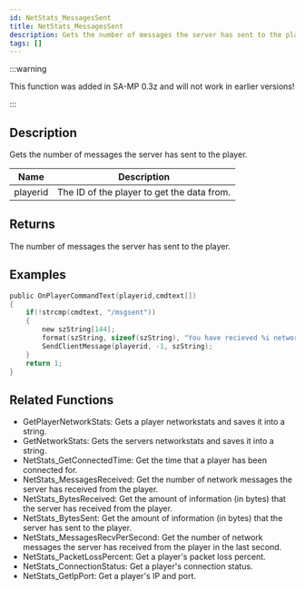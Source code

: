 ```yaml
---
id: NetStats_MessagesSent
title: NetStats_MessagesSent
description: Gets the number of messages the server has sent to the player.
tags: []
---
```


<TagLinks />

:::warning

This function was added in SA-MP 0.3z and will not work in earlier versions!

:::

## Description

Gets the number of messages the server has sent to the player.


| Name | Description |
|------|-------------|
|playerid | The ID of the player to get the data from.|


## Returns

The number of messages the server has sent to the player.


## Examples


```c
public OnPlayerCommandText(playerid,cmdtext[])
{    
    if(!strcmp(cmdtext, "/msgsent"))
    {
        new szString[144];
        format(szString, sizeof(szString), "You have recieved %i network messages.", NetStats_MessagesSent(playerid));
        SendClientMessage(playerid, -1, szString);
    }
    return 1;
}
```


## Related Functions


-  GetPlayerNetworkStats: Gets a player networkstats and saves it into a string.
-  GetNetworkStats: Gets the servers networkstats and saves it into a string.
-  NetStats_GetConnectedTime: Get the time that a player has been connected for.
-  NetStats_MessagesReceived: Get the number of network messages the server has received from the player.
-  NetStats_BytesReceived: Get the amount of information (in bytes) that the server has received from the player.
-  NetStats_BytesSent: Get the amount of information (in bytes) that the server has sent to the player.
-  NetStats_MessagesRecvPerSecond: Get the number of network messages the server has received from the player in the last second.
-  NetStats_PacketLossPercent: Get a player's packet loss percent.
-  NetStats_ConnectionStatus: Get a player's connection status.
-  NetStats_GetIpPort: Get a player's IP and port.